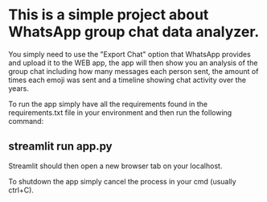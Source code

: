 <h1>This is a simple project about WhatsApp group chat data analyzer.</h1>

<p>You simply need to use the "Export Chat" option that WhatsApp provides and upload it to the WEB app, the app will then show you an analysis of the group chat including how many messages each person sent, the amount of times each emoji was sent and a timeline showing chat activity over the years.</p>

<p>To run the app simply have all the requirements found in the requirements.txt file in your environment and then run the following command:</p>

<h2>streamlit run app.py</h2>

<p>Streamlit should then open a new browser tab on your localhost.</p>

<p>To shutdown the app simply cancel the process in your cmd (usually ctrl+C).</p>
